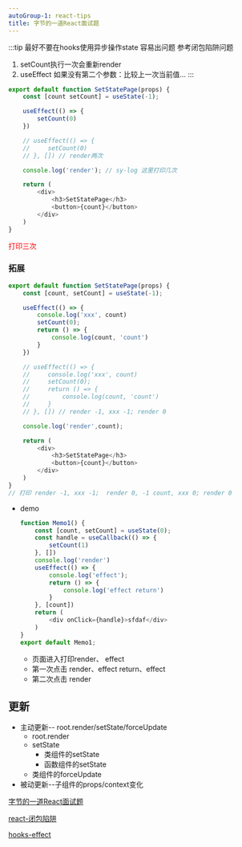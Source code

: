 ```yaml
---
autoGroup-1: react-tips
title: 字节的一道React面试题
---
```


:::tip
最好不要在hooks使用异步操作state 容易出问题 参考闭包陷阱问题

1. setCount执行一次会重新render
2. useEffect 如果没有第二个参数：比较上一次当前值...
:::

```js
export default function SetStatePage(props) {
    const [count setCount] = useState(-1);

    useEffect(() => {
        setCount(0)
    })

    // useEffect(() => {
    //     setCount(0)
    // }, []) // render两次

    console.log('render'); // sy-log 这里打印几次

    return (
        <div>
            <h3>SetStatePage</h3>
            <button>{count}</button>
        </div>
    )
}
```

<span style="color: red">打印三次</span>
### 拓展

```js
export default function SetStatePage(props) {
    const [count, setCount] = useState(-1);

    useEffect(() => {
        console.log('xxx', count)
        setCount(0);
        return () => {
            console.log(count, 'count')
        }
    })

    // useEffect(() => {
    //     console.log('xxx', count)
    //     setCount(0);
    //     return () => {
    //         console.log(count, 'count')
    //     }
    // }, []) // render -1, xxx -1; render 0

    console.log('render',count); 

    return (
        <div>
            <h3>SetStatePage</h3>
            <button>{count}</button>
        </div>
    )
}
// 打印 render -1, xxx -1;  render 0, -1 count, xxx 0; render 0
```

- demo

    ```js
    function Memo1() {
        const [count, setCount] = useState(0);
        const handle = useCallback(() => {
            setCount(1)
        }, [])
        console.log('render')
        useEffect(() => {
            console.log('effect');
            return () => {
                console.log('effect return')
            }
        }, [count])
        return (
            <div onClick={handle}>sfdaf</div>
        )
    }
    export default Memo1;
    ```
    - 页面进入打印render、 effect
    - 第一次点击 render、effect return、effect
    - 第二次点击 render
## 更新
- 主动更新-- root.render/setState/forceUpdate
    - root.render
    - setState
        - 类组件的setState
        - 函数组件的setState
    - 类组件的forceUpdate
- 被动更新--子组件的props/context变化


[字节的一道React面试题](https://www.bilibili.com/video/BV1L34y1h79x?spm_id_from=333.851.b_7265636f6d6d656e64.1)

[react-闭包陷阱](/source-react/react-05.html)

[hooks-effect](/source-react/react-api.html#react-hooks)